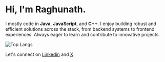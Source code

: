 # Hi, I'm Raghunath.


I mostly code in **Java**, **JavaScript**, and **C++**.  I enjoy building robust and efficient solutions across the stack, from backend systems to frontend experiences. 
Always eager to learn and contribute to innovative projects.

![Top Langs](https://github-readme-stats.vercel.app/api/top-langs/?username=raghunath704&hide_progress=true)


Let's connect on [Linkedin](https://www.linkedin.com/in/raghunathdas/) and [X](https://www.x.com/raghunath704/)
